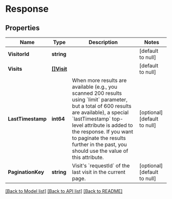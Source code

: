 # Response

## Properties
Name | Type | Description | Notes
------------ | ------------- | ------------- | -------------
**VisitorId** | **string** |  | [default to null]
**Visits** | [**[]Visit**](Visit.md) |  | [default to null]
**LastTimestamp** | **int64** | When more results are available (e.g., you scanned 200 results using &#x60;limit&#x60; parameter, but a total of 600 results are available), a special &#x60;lastTimestamp&#x60; top-level attribute is added to the response. If you want to paginate the results further in the past, you should use the value of this attribute. | [optional] [default to null]
**PaginationKey** | **string** | Visit&#x27;s &#x60;requestId&#x60; of the last visit in the current page. | [optional] [default to null]

[[Back to Model list]](../README.md#documentation-for-models) [[Back to API list]](../README.md#documentation-for-api-endpoints) [[Back to README]](../README.md)

